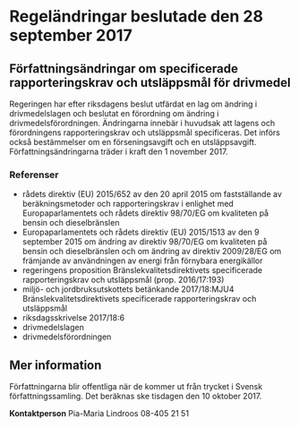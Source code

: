 # Regeländringar beslutade den 28 september 2017

## Författningsändringar om specificerade rapporteringskrav och utsläppsmål för drivmedel

Regeringen har efter riksdagens beslut utfärdat en lag om ändring i drivmedelslagen och beslutat en förordning om ändring i drivmedelsförordningen. Ändringarna innebär i huvudsak att lagens och förordningens rapporteringskrav och utsläppsmål specificeras. Det införs också bestämmelser om en förseningsavgift och en utsläppsavgift. Författningsändringarna träder i kraft den 1 november 2017.

### Referenser

* rådets direktiv (EU) 2015/652 av den 20 april 2015 om fastställande av beräkningsmetoder och rapporteringskrav i enlighet med Europaparlamentets och rådets direktiv 98/70/EG om kvaliteten på bensin och dieselbränslen
* Europaparlamentets och rådets direktiv (EU) 2015/1513 av den 9 september 2015 om ändring av direktiv 98/70/EG om kvaliteten på bensin och dieselbränslen och om ändring av direktiv 2009/28/EG om främjande av användningen av energi från förnybara energikällor
* regeringens proposition Bränslekvalitetsdirektivets specificerade rapporteringskrav och utsläppsmål (prop. 2016/17:193)
* miljö- och jordbruksutskottets betänkande 2017/18:MJU4 Bränslekvalitetsdirektivets specificerade rapporteringskrav och utsläppsmål
* riksdagsskrivelse 2017/18:6
* drivmedelslagen
* drivmedelsförordningen

## Mer information

Författningarna blir offentliga när de kommer ut från trycket i Svensk författningssamling. Det beräknas ske tisdagen den 10 oktober 2017.

**Kontaktperson**
Pia-Maria Lindroos 08-405 21 51
